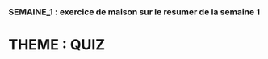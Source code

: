 ### SEMAINE_1 : exercice de maison sur le resumer de la semaine 1
# THEME : QUIZ

```bash











```
